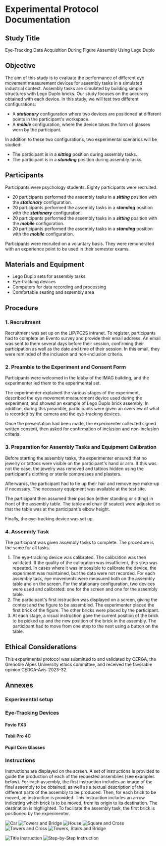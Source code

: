# Experimental Protocol Documentation

## Study Title
Eye-Tracking Data Acquisition During Figure Assembly Using Lego Duplo

## Objective
The aim of this study is to evaluate the performance of different eye movement measurement devices for assembly tasks in a simulated industrial context. Assembly tasks are simulated by building simple structures with Lego Duplo bricks. Our study focuses on the accuracy obtained with each device. In this study, we will test two different configurations:

* A ***stationary*** configuration where two devices are positioned at different points in the participant's workspace.
* A ***mobile*** configuration, where the device takes the form of glasses worn by the participant.

In addition to these two configurations, two experimental scenarios will be studied:

* The participant is in a ***sitting*** position during assembly tasks.
* The participant is in a ***standing*** position during assembly tasks.

## Participants

Participants were psychology students. Eighty participants were recruited.

* 20 participants performed the assembly tasks in a ***sitting*** position with the ***stationary*** configuration.
* 20 participants performed the assembly tasks in a ***standing*** position with the ***stationary*** configuration.
* 20 participants performed the assembly tasks in a ***sitting*** position with the ***mobile*** configuration.
* 20 participants performed the assembly tasks in a ***standing*** position with the ***mobile*** configuration.

Participants were recruited on a voluntary basis. They were remunerated with an experience point to be used in their semester exams.

## Materials and Equipment
- Lego Duplo sets for assembly tasks
- Eye-tracking devices
- Computers for data recording and processing
- Comfortable seating and assembly area

## Procedure

### 1. Recruitment
Recruitment was set up on the LIP/PC2S intranet. To register, participants had to complete an Evento survey and provide their email address. An email was sent to them several days before their session, confirming their participation as well as the date and time of their session. In this email, they were reminded of the inclusion and non-inclusion criteria.

### 2. Preamble to the Experiment and Consent Form

Participants were welcomed in the lobby of the IMAG building, and the experimenter led them to the experimental set.

The experimenter explained the various stages of the experiment, described the eye movement measurement device used during the experiment, and showed an example of Lego Duplo brick assembly. In addition, during this preamble, participants were given an overview of what is recorded by the camera and the eye-tracking devices.

Once the presentation had been made, the experimenter collected signed written consent, then asked for confirmation of inclusion and non-inclusion criteria.

### 3. Preparation for Assembly Tasks and Equipment Calibration
Before starting the assembly tasks, the experimenter ensured that no jewelry or tattoos were visible on the participant's hand or arm. If this was not the case, the jewelry was removed and tattoos hidden using the participant's clothing or sterile compresses and plasters.

Afterwards, the participant had to tie up their hair and remove eye make-up if necessary. The necessary equipment was available at the test site.

The participant then assumed their position (either standing or sitting) in front of the assembly table. The table and chair (if seated) were adjusted so that the table was at the participant's elbow height.

Finally, the eye-tracking device was set up.

### 4. Assembly Task
The participant was given assembly tasks to complete. The procedure is the same for all tasks.

1. The eye-tracking device was calibrated. The calibration was then validated. If the quality of the calibration was insufficient, this step was repeated. In cases where it was impossible to calibrate the device, the experiment was maintained, but the data were not recorded. For each assembly task, eye movements were measured both on the assembly table and on the screen. For the stationary configuration, two devices were used and calibrated: one for the screen and one for the assembly table.
2. The participant's first instruction was displayed on a screen, giving the context and the figure to be assembled. The experimenter placed the first brick of the figure. The other bricks were placed by the participant.
3. At each stage, a visual instruction gave the current position of the brick to be picked up and the new position of the brick in the assembly. The participant had to move from one step to the next using a button on the table.

## Ethical Considerations

This experimental protocol was submitted to and validated by CERGA, the Grenoble Alpes University ethics committee, and received the favorable opinion CERGA-Avis-2023-32.


## Annexes

### Experimental setup

### Eye-Tracking Devices

#### Fovio FX3

#### Tobii Pro 4C

#### Pupil Core Glasses

### Instructions

Instructions are displayed on the screen. A set of instructions is provided to guide the production of each of the requested assemblies (see examples below). For each assembly, the first instruction includes an image of the final assembly to be obtained, as well as a textual description of the different parts of the assembly to be produced. Then, for each brick to be moved, an instruction is provided. This instruction includes an arrow indicating which brick is to be moved, from its origin to its destination. The destination is highlighted. To facilitate the assembly task, the first brick is positioned by the experimenter.

![Car](pics/car.png "Car")
![Towers and Bridge](pics/tb.png "Towers and Bridge")
![House](pics/house.png "House")
![Square and Cross](pics/sc.png "Square and Cross")
![Towers and Cross](pics/tc.png "Towers and Cross")
![Towers, Stairs and Bridge](pics/tsb.png "Towers Stairs and Bridge")

![Title Instruction](pics/example_title_instruction.png "Title Instruction")
![Step-by-Step Instruction](pics/example_instruction_step.png "Step-by-Step Instruction")
